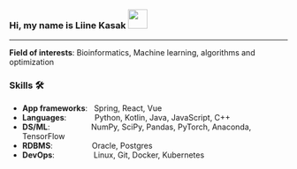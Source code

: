 ### Hi, my name is Liine Kasak <img src="https://tenor.com/view/wave-hello-emote-flat-waving-gif-22026836.gif" width="35" height="35" />

 
***
**Field of interests**: Bioinformatics, Machine learning, algorithms and optimization

### Skills 🛠️
- **App frameworks**:   Spring, React, Vue
- **Languages**:             Python, Kotlin, Java, JavaScript, C++
- **DS/ML**:                   NumPy, SciPy, Pandas, PyTorch, Anaconda, TensorFlow
- **RDBMS**:                  Oracle, Postgres
- **DevOps**:                  Linux, Git, Docker, Kubernetes
